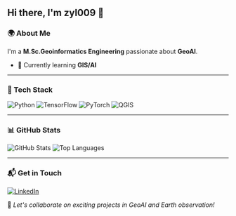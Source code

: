 ## Hi there, I'm zyl009 👋

### 🌍 About Me
I'm a **M.Sc.Geoinformatics Engineering** passionate about **GeoAI**. 

- 🌱 Currently learning **GIS/AI**

---

### 🚀 Tech Stack
![Python](https://img.shields.io/badge/Python-blue) ![TensorFlow](https://img.shields.io/badge/TensorFlow-orange) ![PyTorch](https://img.shields.io/badge/PyTorch-red) ![QGIS](https://img.shields.io/badge/QGIS-green) 

---

### 📊 GitHub Stats
![GitHub Stats](https://github-readme-stats.vercel.app/api?username=zyl009&show_icons=true&theme=radical)
![Top Languages](https://github-readme-stats.vercel.app/api/top-langs/?username=zyl009&layout=compact&theme=radical)

---

### 📬 Get in Touch
[![LinkedIn](https://img.shields.io/badge/LinkedIn-blue?style=for-the-badge&logo=linkedin)](https://www.linkedin.com/in/zhongyou-liang/) 

🚀 _Let's collaborate on exciting projects in GeoAI and Earth observation!_

